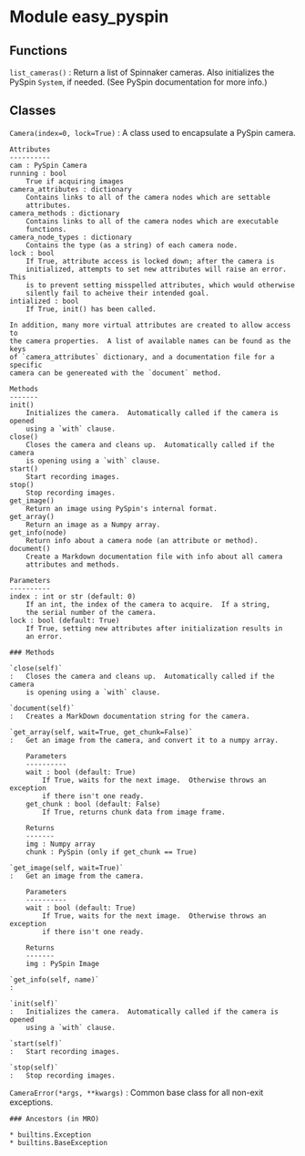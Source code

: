 Module easy_pyspin
==================

Functions
---------

    
`list_cameras()`
:   Return a list of Spinnaker cameras.  Also initializes the PySpin
    `System`, if needed.  (See PySpin documentation for more info.)

Classes
-------

`Camera(index=0, lock=True)`
:   A class used to encapsulate a PySpin camera.
    
    Attributes
    ----------
    cam : PySpin Camera
    running : bool
        True if acquiring images
    camera_attributes : dictionary
        Contains links to all of the camera nodes which are settable
        attributes.
    camera_methods : dictionary
        Contains links to all of the camera nodes which are executable
        functions.
    camera_node_types : dictionary
        Contains the type (as a string) of each camera node.
    lock : bool
        If True, attribute access is locked down; after the camera is
        initialized, attempts to set new attributes will raise an error.  This
        is to prevent setting misspelled attributes, which would otherwise
        silently fail to acheive their intended goal.
    intialized : bool
        If True, init() has been called.
    
    In addition, many more virtual attributes are created to allow access to
    the camera properties.  A list of available names can be found as the keys
    of `camera_attributes` dictionary, and a documentation file for a specific
    camera can be genereated with the `document` method.
    
    Methods
    -------
    init()
        Initializes the camera.  Automatically called if the camera is opened
        using a `with` clause.
    close()
        Closes the camera and cleans up.  Automatically called if the camera
        is opening using a `with` clause.
    start()
        Start recording images.
    stop()
        Stop recording images.
    get_image()
        Return an image using PySpin's internal format.
    get_array()
        Return an image as a Numpy array.
    get_info(node)
        Return info about a camera node (an attribute or method).
    document()
        Create a Markdown documentation file with info about all camera
        attributes and methods.
    
    Parameters
    ----------
    index : int or str (default: 0)
        If an int, the index of the camera to acquire.  If a string,
        the serial number of the camera.
    lock : bool (default: True)
        If True, setting new attributes after initialization results in
        an error.

    ### Methods

    `close(self)`
    :   Closes the camera and cleans up.  Automatically called if the camera
        is opening using a `with` clause.

    `document(self)`
    :   Creates a MarkDown documentation string for the camera.

    `get_array(self, wait=True, get_chunk=False)`
    :   Get an image from the camera, and convert it to a numpy array.
        
        Parameters
        ----------
        wait : bool (default: True)
            If True, waits for the next image.  Otherwise throws an exception
            if there isn't one ready.
        get_chunk : bool (default: False)
            If True, returns chunk data from image frame.
        
        Returns
        -------
        img : Numpy array
        chunk : PySpin (only if get_chunk == True)

    `get_image(self, wait=True)`
    :   Get an image from the camera.
        
        Parameters
        ----------
        wait : bool (default: True)
            If True, waits for the next image.  Otherwise throws an exception
            if there isn't one ready.
        
        Returns
        -------
        img : PySpin Image

    `get_info(self, name)`
    :

    `init(self)`
    :   Initializes the camera.  Automatically called if the camera is opened
        using a `with` clause.

    `start(self)`
    :   Start recording images.

    `stop(self)`
    :   Stop recording images.

`CameraError(*args, **kwargs)`
:   Common base class for all non-exit exceptions.

    ### Ancestors (in MRO)

    * builtins.Exception
    * builtins.BaseException